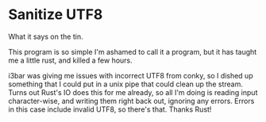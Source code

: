 # Sanitize UTF8

What it says on the tin.

This program is so simple I'm ashamed to call it a program, but it has taught
me a little rust, and killed a few hours.

i3bar was giving me issues with incorrect UTF8 from conky, so I dished up
something that I could put in a unix pipe that could clean up the stream. Turns
out Rust's IO does this for me already, so all I'm doing is reading input
character-wise, and writing them right back out, ignoring any errors. Errors in
this case include invalid UTF8, so there's that. Thanks Rust!
